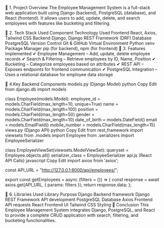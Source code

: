 📌 1. Project Overview
The Employee Management System is a full-stack web application built using Django (backend), PostgreSQL (database), and React (frontend). It allows users to add, update, delete, and search employees with features like bucketing and filtering.

📌 2. Tech Stack Used
Component	Technology Used
Frontend	React, Axios, Tailwind CSS
Backend	Django, Django REST Framework (DRF)
Database	PostgreSQL
Version Control	Git & GitHub
Virtual Environment	Python venv
Package Manager	pip (for backend), npm (for frontend)
📌 3. Features Implemented
✔ Employee Management – Add, update, delete employee records
✔ Search & Filtering – Retrieve employees by ID, Name, Position
✔ Bucketing – Categorize employees based on attributes
✔ REST API – Exposes endpoints for frontend communication
✔ PostgreSQL Integration – Uses a relational database for employee data storage

📌 4.Key Backend Components
models.py (Django Model)
python
Copy
Edit
from django.db import models

class Employee(models.Model):
    employee_id = models.CharField(max_length=10, unique=True)
    name = models.CharField(max_length=100)
    position = models.CharField(max_length=50)
    gender = models.CharField(max_length=10)
    date_of_birth = models.DateField()
    email = models.EmailField()
    mobile_number = models.CharField(max_length=15)
views.py (Django API)
python
Copy
Edit
from rest_framework import viewsets
from .models import Employee
from .serializers import EmployeeSerializer

class EmployeeViewSet(viewsets.ModelViewSet):
    queryset = Employee.objects.all()
    serializer_class = EmployeeSerializer
api.js (React API Calls)
javascript
Copy
Edit
import axios from 'axios';

const API_URL = "http://127.0.0.1:8000/api/employees/";

export const getEmployees = async (filters = {}) => {
    const response = await axios.get(API_URL, { params: filters });
    return response.data;
};

📌 6. Libraries Used
Library	Purpose
Django	Backend framework
Django REST Framework	API development
PostgreSQL	Database
Axios	Frontend API requests
React	Frontend UI
Tailwind CSS	Styling
📌 Conclusion
This Employee Management System integrates Django, PostgreSQL, and React to provide a complete CRUD application with search, filtering, and bucketing functionalities.
